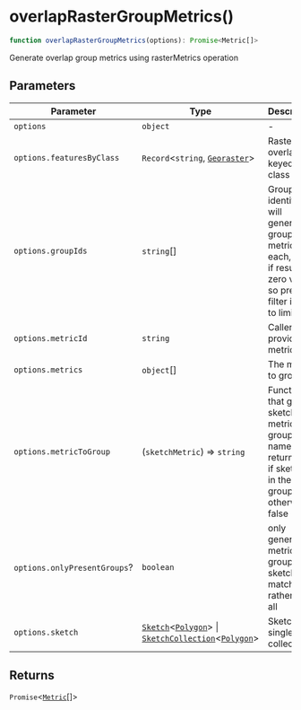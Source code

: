 # overlapRasterGroupMetrics()

```ts
function overlapRasterGroupMetrics(options): Promise<Metric[]>
```

Generate overlap group metrics using rasterMetrics operation

## Parameters

| Parameter | Type | Description |
| ------ | ------ | ------ |
| `options` | `object` | - |
| `options.featuresByClass` | `Record`\<`string`, [`Georaster`](../interfaces/Georaster.md)\> | Raster to overlap, keyed by class ID |
| `options.groupIds` | `string`[] | Group identifiers - will generate group metric for each, even if result in zero value, so pre-filter if want to limit |
| `options.metricId` | `string` | Caller-provided metric ID |
| `options.metrics` | `object`[] | The metrics to group |
| `options.metricToGroup` | (`sketchMetric`) => `string` | Function that given sketch metric and group name, returns true if sketch is in the group, otherwise false |
| `options.onlyPresentGroups`? | `boolean` | only generate metrics for groups that sketches match to, rather than all |
| `options.sketch` | [`Sketch`](../interfaces/Sketch.md)\<[`Polygon`](../interfaces/Polygon.md)\> \| [`SketchCollection`](../interfaces/SketchCollection.md)\<[`Polygon`](../interfaces/Polygon.md)\> | Sketch - single or collection |

## Returns

`Promise`\<[`Metric`](../type-aliases/Metric.md)[]\>
